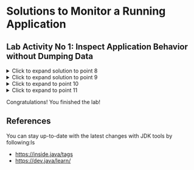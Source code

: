 # Solutions to Monitor a Running Application

## **Lab Activity No 1**: Inspect Application Behavior without Dumping Data

<details>
<summary>Click to expand solution to point 8</summary>

```shell
jcmd PID JFR.view thread-cpu-load
```
</details>


<details>
<summary>Click to expand solution to point 9</summary>

```shell
jcmd PID JFR.view memory-leaks-by-class
```
</details>

<details>
<summary>Click to expand to point 10</summary>

```shell
jcmd PID JFR.view gc-pauses
```

</details>

<details>
<summary>Click to expand to point 11</summary>

```shell
jcmd PID JFR.view hot-methods
```

</details>

Congratulations! You finished the lab! 

## References

You can stay up-to-date with the latest changes with JDK tools by following:ls

* https://inside.java/tags
* https://dev.java/learn/